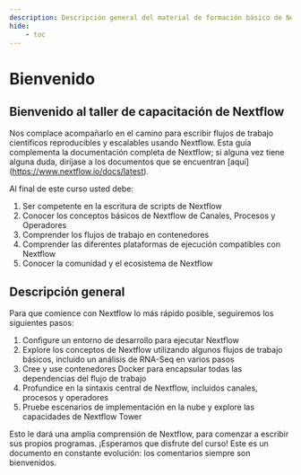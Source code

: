 ```yaml
---
description: Descripción general del material de formación básico de Nextflow
hide:
    - toc
---
```


# Bienvenido

## Bienvenido al taller de capacitación de Nextflow

Nos complace acompañarlo en el camino para escribir flujos de trabajo científicos reproducibles y escalables usando Nextflow. Esta guía complementa la documentación completa de Nextflow; si alguna vez tiene alguna duda, diríjase a los documentos que se encuentran [aquí] (https://www.nextflow.io/docs/latest).

Al final de este curso usted debe:

1. Ser competente en la escritura de scripts de Nextflow
2. Conocer los conceptos básicos de Nextflow de Canales, Procesos y Operadores
3. Comprender los flujos de trabajo en contenedores
4. Comprender las diferentes plataformas de ejecución compatibles con Nextflow
5. Conocer la comunidad y el ecosistema de Nextflow

## Descripción general

Para que comience con Nextflow lo más rápido posible, seguiremos los siguientes pasos:

1. Configure un entorno de desarrollo para ejecutar Nextflow
2. Explore los conceptos de Nextflow utilizando algunos flujos de trabajo básicos, incluido un análisis de RNA-Seq en varios pasos
3. Cree y use contenedores Docker para encapsular todas las dependencias del flujo de trabajo
4. Profundice en la sintaxis central de Nextflow, incluidos canales, procesos y operadores
5. Pruebe escenarios de implementación en la nube y explore las capacidades de Nextflow Tower

Esto le dará una amplia comprensión de Nextflow, para comenzar a escribir sus propios programas. ¡Esperamos que disfrute del curso! Este es un documento en constante evolución: los comentarios siempre son bienvenidos.
